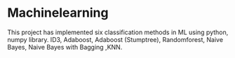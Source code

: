 # Machinelearning
This project has implemented six classification methods in ML using python, numpy library. ID3, Adaboost, Adaboost (Stumptree), Randomforest, Naive Bayes, Naive Bayes with Bagging ,KNN.
